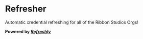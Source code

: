 # Refresher

Automatic credential refreshing for all of the Ribbon Studios Orgs!

**Powered by _[Refreshly](https://github.com/rain-cafe/refreshly)_**
